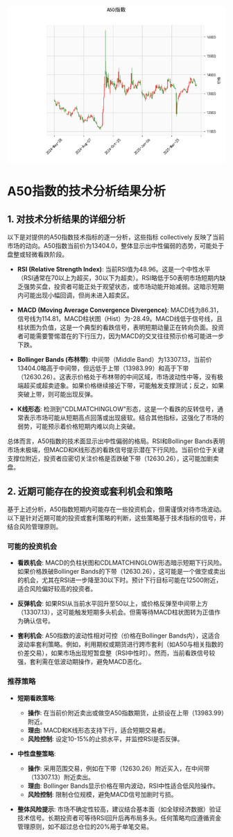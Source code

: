 ![图](A50.png)

# A50指数的技术分析结果分析

## 1. 对技术分析结果的详细分析
以下是对提供的A50指数技术指标的逐一分析，这些指标 collectively 反映了当前市场的动向。A50指数当前价为13404.0，整体显示出中性偏弱的态势，可能处于盘整或轻微看跌阶段。

- **RSI (Relative Strength Index)**: 当前RSI值为48.96。这是一个中性水平（RSI通常在70以上为超买，30以下为超卖）。RSI略低于50表明市场短期内缺乏强势买盘，投资者可能正处于观望状态，或市场动能开始减弱。这暗示短期内可能出现小幅回调，但尚未进入超卖区。

- **MACD (Moving Average Convergence Divergence)**: MACD线为86.31，信号线为114.81，MACD柱状图（Hist）为-28.49。MACD线低于信号线，且柱状图为负值，这是一个典型的看跌信号，表明短期动量正在转向负面。投资者可能需要警惕潜在的下行压力，因为MACD的交叉往往预示价格可能进一步下跌。

- **Bollinger Bands (布林带)**: 中间带（Middle Band）为13307.13，当前价13404.0略高于中间带，但远低于上带（13983.99）和高于下带（12630.26）。这表示价格处于布林带的中间区域，市场波动性中等，没有极端超买或超卖迹象。如果价格继续接近下带，可能触发支撑测试；反之，如果突破上带，则可能出现反弹。

- **K线形态**: 检测到"CDLMATCHINGLOW"形态，这是一个看跌的反转信号，通常表示市场可能从短期高点回落或出现疲软。结合其他指标，这强化了市场的弱势，可能预示着价格短期内难以向上突破。

总体而言，A50指数的技术面显示出中性偏弱的格局。RSI和Bollinger Bands表明市场未极端，但MACD和K线形态的看跌信号提示潜在下行风险。当前价位于关键支撑位附近，投资者应密切关注价格是否跌破下带（12630.26），这可能加剧卖盘。

## 2. 近期可能存在的投资或套利机会和策略
基于上述分析，A50指数短期内可能存在一些投资机会，但需谨慎对待市场波动。以下是针对近期可能的投资或套利策略的判断，这些策略基于技术指标的信号，并结合风险管理原则。

### 可能的投资机会
- **看跌机会**: MACD的负柱状图和CDLMATCHINGLOW形态暗示短期下行风险。如果价格跌破Bollinger Bands的下带（12630.26），这可能是一个做空或卖出的机会，尤其在RSI进一步降至30以下时。预计下行目标可能在12500附近，适合风险偏好较高的投资者。
  
- **反弹机会**: 如果RSI从当前水平回升至50以上，或价格反弹至中间带上方（13307.13），这可能触发短期多头机会。但需等待MACD柱状图转为正值作为确认信号。

- **套利机会**: A50指数的波动性相对可控（价格在Bollinger Bands内），这适合波动率套利策略。例如，利用期权或期货进行跨市套利（如A50与相关指数的价差交易），如果市场出现短暂盘整（RSI中性时）。然而，当前看跌信号较强，套利需在低波动期操作，避免MACD恶化。

### 推荐策略
- **短期看跌策略**: 
  - **操作**: 在当前价附近卖出或做空A50指数期货，止损设在上带（13983.99）附近。
  - **理由**: MACD和K线形态支持下行，适合短期交易者。
  - **风险控制**: 设定10-15%的止损水平，并监控RSI是否反弹。

- **中性盘整策略**: 
  - **操作**: 采用范围交易，例如在下带（12630.26）附近买入，在中间带（13307.13）附近卖出。
  - **理由**: Bollinger Bands显示价格在带内波动，RSI中性适合低风险操作。
  - **风险控制**: 限制仓位规模，避免MACD信号加剧时亏损。

- **整体风险提示**: 市场不确定性较高，建议结合基本面（如全球经济数据）验证技术信号。长期投资者可等待RSI回升后再布局多头。任何策略均应遵循资金管理原则，如不超过总仓位的20%用于单笔交易。